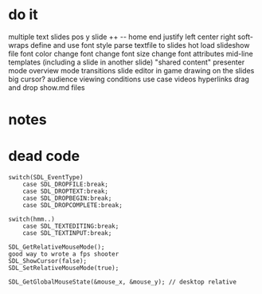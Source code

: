 # do it
multiple text slides pos y
slide ++ -- home end
justify left center right
soft-wraps
define and use font style
parse textfile to slides
hot load slideshow file
font color
change font
change font size
change font attributes mid-line
templates (including a slide in another slide) "shared content"
presenter mode
overview mode
transitions
slide editor in game
drawing on the slides
big cursor? audience viewing conditions use case
videos
hyperlinks
drag and drop show.md files

# notes

# dead code

    switch(SDL_EventType)
        case SDL_DROPFILE:break;
        case SDL_DROPTEXT:break;
        case SDL_DROPBEGIN:break;
        case SDL_DROPCOMPLETE:break;

    switch(hmm..)
        case SDL_TEXTEDITING:break;
        case SDL_TEXTINPUT:break;

    SDL_GetRelativeMouseMode();
    good way to wrote a fps shooter
    SDL_ShowCursor(false);
    SDL_SetRelativeMouseMode(true);
    
    SDL_GetGlobalMouseState(&mouse_x, &mouse_y); // desktop relative
